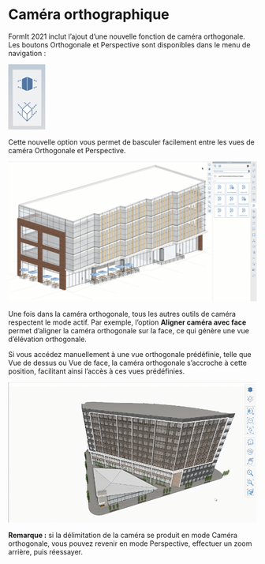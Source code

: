 # Caméra orthographique 

FormIt 2021 inclut l’ajout d’une nouvelle fonction de caméra orthogonale. Les boutons Orthogonale et Perspective sont disponibles dans le menu de navigation :

![Boutons de vue de caméra Orthogonale \(bas\) et Perspective \(haut\) ](../.gitbook/assets/screen-shot-2020-04-07-at-2.12.52-pm.png)

Cette nouvelle option vous permet de basculer facilement entre les vues de caméra Orthogonale et Perspective.

![Un modèle peut passer du mode Caméra en perspective au mode Caméra orthogonale.](../.gitbook/assets/ortho-camera.gif)

Une fois dans la caméra orthogonale, tous les autres outils de caméra respectent le mode actif. Par exemple, l’option **Aligner caméra avec face** permet d’aligner la caméra orthogonale sur la face, ce qui génère une vue d’élévation orthogonale.

Si vous accédez manuellement à une vue orthogonale prédéfinie, telle que Vue de dessus ou Vue de face, la caméra orthogonale s’accroche à cette position, facilitant ainsi l’accès à ces vues prédéfinies.

![](../.gitbook/assets/orthoorienttoface.gif)

**Remarque :** si la délimitation de la caméra se produit en mode Caméra orthogonale, vous pouvez revenir en mode Perspective, effectuer un zoom arrière, puis réessayer.

